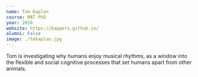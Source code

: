 ```yaml
---
name: Tom Kaplan
course: MAT PhD
year: 2018
website: https://kappers.github.io/
alumni: False
image: ./tmkaplan.jpg
---
```

Tom is investigating why humans enjoy musical rhythms, as a window into the flexible and social cognitive processes that set humans apart from other animals.